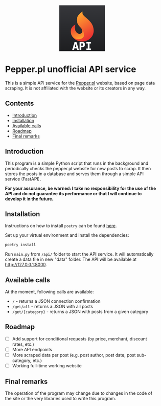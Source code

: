 <p align="center">
    <img src="logo.png" width="150">
</p>


# Pepper.pl unofficial API service

This is a simple API service for the [Pepper.pl](https://pepper.pl) website, based on page data scraping. It is not affiliated with the website or its creators in any way.

## Contents
* [Introduction](#introduction)
* [Installation](#installation)
* [Available calls](#available-calls)
* [Roadmap](#roadmap)
* [Final remarks](#final-remarks)
## Introduction

This program is a simple Python script that runs in the background and periodically checks the pepper.pl website for new posts to scrap. It then stores the posts in a database and serves them through a simple API service (FastAPI).

**For your assurance, be warned:
I take no responsibility for the use of the API and do not guarantee its performance or that I will continue to develop it in the future.**
## Installation
Instructions on how to install `poetry` can be found [here](https://python-poetry.org/docs/#installation).

Set up your virtual environment and install the dependencies:
```bash
poetry install
```
Run `main.py` from `/api/` folder to start the API service. It will automatically create a data file in new "data" folder. The API will be available at http://127.0.0.1:8000.
## Available calls
At the moment, following calls are available:
* `/` - returns a JSON connection confirmation
* `/get/all` - returns a JSON with all posts
* `/get/{category}` - returns a JSON with posts from a given category
## Roadmap
* [ ] Add support for conditional requests (by price, merchant, discount rates, etc.)
* [ ] More API endpoints
* [ ] More scraped data per post (e.g. post author, post date, post sub-category, etc.)
* [ ] Working full-time working website
## Final remarks
The operation of the program may change due to changes in the code of the site or the very libraries used to write this program.
